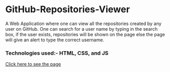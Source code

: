 # GitHub-Repositories-Viewer
A Web Application where one can view all the repositories created by any user on GitHub. One can search for a user name by typing in the search box, if the user exists, repositories will be shown on the page else the page will give an alert to type the correct username.
### Technologies used:- HTML, CSS, and JS

[Click here to see the page](https://stiwari28.github.io/GitHub-Repositories-Viewer/)

